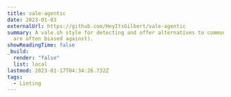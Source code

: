 ```yaml
---
title: vale-agentic
date: 2023-01-03
externalUrl: https://github.com/HeyItsGilbert/vale-agentic
summary: A vale.sh style for detecting and offer alternatives to communal words (which
  are often biased against).
showReadingTime: false
_build:
  render: "false"
  list: local
lastmod: 2023-01-17T04:34:26.732Z
tags:
  - Linting
---
```

